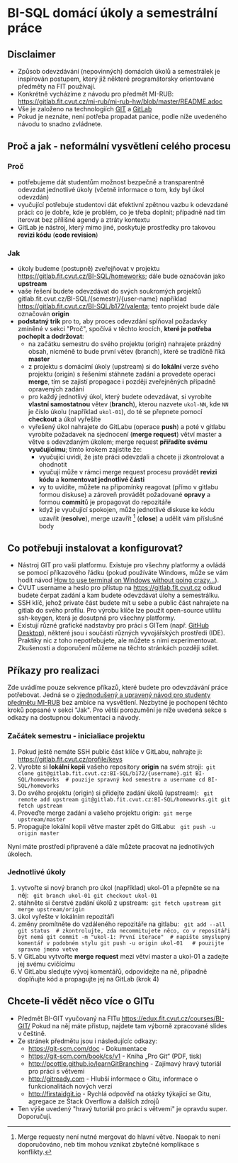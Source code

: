 # BI-SQL domácí úkoly a semestrální práce

## Disclaimer
  * Způsob odevzdávání (nepovinných) domácích úkolů a semestrálek je inspirován postupem, který již některé programátorsky orientované předměty na FIT používají.
  * Konkrétně vycházíme z návodu  pro předmět MI-RUB: https://gitlab.fit.cvut.cz/mi-rub/mi-rub-hw/blob/master/README.adoc
  * Vše je založeno na technologiích [GIT](https://git-scm.com/) a [GitLab](https://about.gitlab.com/)
  * Pokud je neznáte, není potřeba propadat panice, podle níže uvedeného návodu to snadno zvládnete.

## Proč a jak - neformální vysvětlení celého procesu

### Proč
  * potřebujeme dát studentům možnost bezpečně a transparentně odevzdat jednotlivé úkoly (včetně informace o tom, kdy byl úkol odevzdán)
  * vyučující potřebuje studentovi dát efektivní zpětnou vazbu k odevzdané práci: co je dobře, kde je problém, co je třeba doplnit; případně nad tím iterovat bez přílišné agendy a ztráty kontextu
  * GitLab je nástroj, který mimo jiné, poskytuje prostředky pro takovou **revizi kódu** (**code revision**)

### Jak
  * úkoly budeme (postupně) zveřejňovat v projektu https://gitlab.fit.cvut.cz/BI-SQL/homeworks; dále bude označován jako **upstream**
  * vaše řešení budete odevzdávat do svých soukromých projektů gitlab.fit.cvut.cz/BI-SQL/{semestr}/{user-name} například https://gitlab.fit.cvut.cz/BI-SQL/b172/valenta; tento projekt bude dále označován **origin**
  * **podstatný trik** pro to, aby proces odevzdání splňoval požadavky zmíněné v sekci "Proč", spočívá v těchto krocích, **které je potřeba pochopit a dodržovat**:
    * na začátku semestru do svého projektu (origin) nahrajete prázdný obsah, nicméně to bude první větev (branch), které se tradičně říká **master**
    * z projektu s domácímí úkoly (upstream) si do **lokální** verze svého projektu (origin) s řešeními stáhnete zadání a provedete operaci **merge**, tím se zajistí propagace i později zveřejněných případně opravených zadání
    * pro každý jednotlivý úkol, který budete odevzdávat, si vyrobíte **vlastní samostatnou** větev (**branch**), kterou nazvete `ukol-NN`, kde `NN` je číslo úkolu (například `ukol-01`), do té se přepnete pomocí **checkout** a úkol vyřešíte
    * vyřešený úkol nahrajete do GitLabu (operace **push**) a poté v gitlabu vyrobíte požadavek na sjednocení (**merge request**) větví master a větve s odevzdaným úkolem; merge request **přiřadíte svému vyučujícímu**; tímto krokem zajistíte že:
      * vyučující uvidí, že jste práci odevzdali a chcete ji zkontrolovat a ohodnotit
      * vyučují může v rámci merge request procesu provádět **revizi kódu** a **komentovat jednotlivé části**
      * vy to uvidíte, můžete na připomínky reagovat (přímo v gitlabu formou diskuse) a zároveň provádět požadované **opravy** a formou **commit**ů je propagovat do repozitáře
      * když je vyučující spokojen, může jednotlivé diskuse ke kódu uzavřit (**resolve**), merge uzavřít [^1] (**close**) a udělit vám příslušné body

## Co potřebuji instalovat a konfigurovat?
  * Nástroj GIT pro vaši platformu. Existuje pro všechny platformy a ovládá se pomocí příkazového řádku (pokud používáte Windows, může se vám hodit návod [How to use terminal on Windows without going crazy…](https://gist.github.com/jirutka/99d57c82fa8981f56fb5)).
  * ČVUT username a heslo pro přístup na https://gitlab.fit.cvut.cz odkud budete čerpat zadání a kam budete odevzdávat úlohy a semestrálku.
  * SSH klíč, jehož private část budete mít u sebe a public část nahrajete na gitlab do svého profilu. Pro výrobu klíče lze použít open-source utilitu ssh-keygen, která je dosutpná pro všechny platformy.
  * Existují různé grafické nadstavby pro práci s GITem (např. [GitHub Desktop](https://desktop.github.com/)), některé jsou i součástí různých vyvojářských prostředi (IDE). Praktiky nic z toho nepotřebujete, ale můžete s nimi experimentovat. Zkušenosti a doporučení můžeme na těchto stránkách později sdílet.

## Příkazy pro realizaci
Zde uvádíme pouze sekvence příkazů, které budete pro odevzdávání práce potřebovat. Jedná se o [zjednodušený a upravený návod pro studenty předmětu MI-RUB](https://gitlab.fit.cvut.cz/mi-rub/mi-rub-hw/blob/master/README.adoc) bez ambice na vysvětlení. Nezbytné je pochopení těchto kroků popsané v sekci "Jak". Pro větší porozumění je níže uvedená sekce s odkazy na dostupnou dokumentaci a návody.

### Začátek semestru - inicialiace projektu

1. Pokud ještě nemáte SSH public část klíče v GitLabu, nahrajte ji: https://gitlab.fit.cvut.cz/profile/keys
2. Vyrobte si **lokální kopii** vašeho repository **origin** na svém stroji:`
git clone git@gitlab.fit.cvut.cz:BI-SQL/b172/{username}.git BI-SQL/homeworks  # pouzije spravný kod semestru a username
cd BI-SQL/homeworks`
3. Do svého projektu (origin) si přidejte zadání úkolů (upstream): `
git remote add upstream git@gitlab.fit.cvut.cz:BI-SQL/homeworks.git
git fetch upstream`
4. Proveďte merge zadání a vašeho projektu origin:`
git merge upstream/master`
5. Propagujte lokální kopii větve master zpět do GitLabu: `
git push -u origin master`

Nyní máte prostředí připravené a dále můžete pracovat na jednotlivých úkolech.

### Jednotlivé úkoly

1. vytvořte si nový branch pro úkol (například) ukol-01 a přepněte se na něj: `
git branch ukol-01
git checkout ukol-01`
2. stáhněte si čerstvé zadání úkolů z upstream:`
git fetch upstream
git merge upstream/origin`
3. úkol vyřešte v lokálním repozitáři
4. změny promítněte do vzdáleného repozitáře na gitlabu: `
git add --all
git status  # zkontrolujte, zda necommitujete něco, co v repositáři být nemá
git commit -m "ukol-1: První iterace"  # napište smyslupný komentář v podobném stylu
git push -u origin ukol-01   # pouzijte spravne jmeno vetve`
5. V GitLabu vytvořte **merge request** mezi větví master a ukol-01 a zadejte jej svému cvičícímu
6. V GitLabu sledujte vývoj komentářů, odpovídejte na ně, případně doplňujte kód a propagujte jej na GitLab (krok 4)



## Chcete-li vědět něco více o GITu
 * Předmět BI-GIT vyučovaný na FITu https://edux.fit.cvut.cz/courses/BI-GIT/ Pokud na něj máte přistup, najdete tam výborně zpracované slides v češtině.
 * Ze stránek předmětu jsou i následujícíc odkazy:
   * https://git-scm.com/doc - Dokumentace
   * https://git-scm.com/book/cs/v1 - Kniha „Pro Git“ (PDF, tisk)
   * http://pcottle.github.io/learnGitBranching - Zajímavý hravý tutoriál pro práci s větvemi
   * http://gitready.com - Hlubší informace o Gitu, informace o funkcionalitách nových verzí
   * http://firstaidgit.io - Rychlá odpověď na otázky týkající se Gitu, agregace ze Stack Overflow a dalších zdrojů
 * Ten výše uvedený "hravý tutoriál pro práci s větvemi" je opravdu super. Doporučuji.

[^1]: Merge requesty není nutné mergovat do hlavní větve. Naopak to není doporučováno, neb tím mohou vznikat zbytečné komplikace s konflikty.

